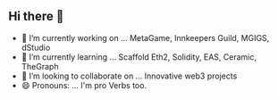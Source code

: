 ## Hi there 👋


- 🔭 I’m currently working on ... MetaGame, Innkeepers Guild, MGIGS, dStudio
- 🌱 I’m currently learning ... Scaffold Eth2, Solidity, EAS, Ceramic, TheGraph
- 👯 I’m looking to collaborate on ... Innovative web3 projects
- 😄 Pronouns: ... I'm pro Verbs too.


